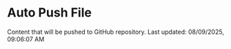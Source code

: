 # Auto Push File

Content that will be pushed to GitHub repository.
Last updated: 08/09/2025, 09:06:07 AM